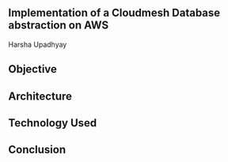 ## Implementation of a Cloudmesh Database abstraction on AWS
Harsha Upadhyay

## Objective


## Architecture

## Technology Used

## Conclusion

